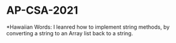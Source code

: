 # AP-CSA-2021
*Hawaiian Words: I leanred how to implement string methods, by converting a string to an Array list back to a string. 
